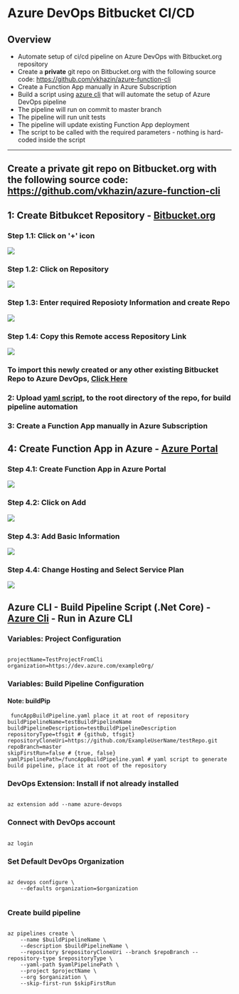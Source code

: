# Azure DevOps Bitbucket CI/CD

## Overview

* Automate setup of ci/cd pipeline on Azure DevOps with Bitbucket.org repository
* Create a **private** git repo on Bitbucket.org with the following source code: https://github.com/vkhazin/azure-function-cli
* Create a Function App manually in Azure Subscription
* Build a script using [azure cli](https://docs.microsoft.com/en-us/cli/azure/?view=azure-cli-latest) that will automate the setup of Azure DevOps pipeline
* The pipeline will run on commit to master branch
* The pipeline will run unit tests
* The pipeline will update existing Function App deployment
* The script to be called with the required parameters - nothing is hard-coded inside the script

-------------------------------------------------------------------------------------------------------------------------------------

## Create a **private** git repo on Bitbucket.org with the following source code: https://github.com/vkhazin/azure-function-cli

## 1: Create Bitbukcet Repository - [Bitbucket.org](https://bitbucket.org/)

### Step 1.1: Click on '+' icon
![](https://github.com/MuddassirNayyer/azure-devops-cicd/blob/master/Images/B%201.PNG)

### Step 1.2: Click on Repository
![](https://github.com/MuddassirNayyer/azure-devops-cicd/blob/master/Images/B%202.PNG)

### Step 1.3: Enter required Reposioty Information and create Repo
![](https://github.com/MuddassirNayyer/azure-devops-cicd/blob/master/Images/B%203.PNG)

### Step 1.4: Copy this Remote access Repository Link
![](https://github.com/MuddassirNayyer/azure-devops-cicd/blob/master/Images/B%204.PNG)

### To import this newly created or any other existing Bitbucket Repo to Azure DevOps, [Click Here](https://developercommunity.visualstudio.com/content/problem/348941/repository-sync-from-bitbucket.html)

### 2: Upload [yaml script](https://github.com/MuddassirNayyer/azure-devops-bitbucket-cicd/blob/master/funcAppBuildPipeline.yaml), to the root directory of the repo, for build pipeline automation

### 3: Create a Function App manually in Azure Subscription

## 4: Create Function App in Azure - [Azure Portal](https://portal.azure.com/)

### Step 4.1: Create Function App in Azure Portal
![](https://github.com/MuddassirNayyer/azure-devops-cicd/blob/master/Images/AZ%201.PNG)

### Step 4.2: Click on Add
![](https://github.com/MuddassirNayyer/azure-devops-cicd/blob/master/Images/AZ%202.PNG)

### Step 4.3: Add Basic Information
![](https://github.com/MuddassirNayyer/azure-devops-cicd/blob/master/Images/AZ%203.PNG)

### Step 4.4: Change Hosting and Select Service Plan
![](https://github.com/MuddassirNayyer/azure-devops-cicd/blob/master/Images/AZ%204.PNG)



## Azure CLI - Build Pipeline Script (.Net Core) - [Azure Cli](https://docs.microsoft.com/en-us/cli/azure/install-azure-cli?view=azure-cli-latest) - Run in Azure CLI


### Variables: Project Configuration
<pre><code>
projectName=TestProjectFromCli
organization=https://dev.azure.com/exampleOrg/
</code></pre>

### Variables: Build Pipeline Configuration
#### Note: buildPip
<pre><code> funcAppBuildPipeline.yaml place it at root of repository
buildPipelineName=testBuildPipelineName
buildPipelineDescription=testBuildPipelineDescription
repositoryType=tfsgit # {github, tfsgit}
repositoryCloneUri=https://github.com/ExampleUserName/testRepo.git
repoBranch=master
skipFirstRun=false # {true, false}
yamlPipelinePath=/funcAppBuildPipeline.yaml # yaml script to generate build pipeline, place it at root of the repository
</code></pre>

### DevOps Extension: Install if not already installed
<pre><code>
az extension add --name azure-devops
</code></pre>

### Connect with DevOps account
<pre><code>
az login
</code></pre>


### Set Default DevOps Organization
<pre><code>
az devops configure \
	--defaults organization=$organization

</code></pre>


### Create build pipeline
<pre><code>
az pipelines create \
	--name $buildPipelineName \
	--description $buildPipelineName \
	--repository $repositoryCloneUri --branch $repoBranch --repository-type $repositoryType \
	--yaml-path $yamlPipelinePath \
	--project $projectName \
	--org $organization \
	--skip-first-run $skipFirstRun
</code></pre>
